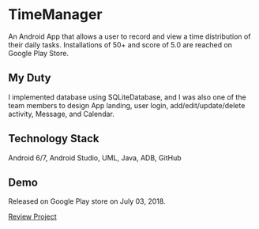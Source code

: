 # TimeManager

An Android App that allows a user to record and view a time distribution of their daily tasks. Installations of 50+ and score of 5.0 are reached on Google Play Store. 

## My Duty
I implemented database using SQLiteDatabase, and I was also one of the team members to design App landing, user login, add/edit/update/delete activity, Message, and Calendar.

## Technology Stack
Android 6/7, Android Studio, UML, Java, ADB, GitHub

## Demo
Released on Google Play store on July 03, 2018.

[Review Project](https://play.google.com/store/apps/details?id=com.doooge.timemanager)
